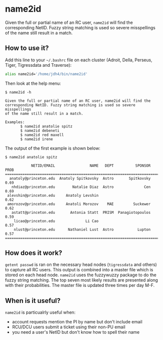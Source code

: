 # name2id

Given the full or partial name of an RC user, `name2id` will find the
corresponding NetID. Fuzzy string matching is used so severe misspellings
of the name still result in a match.

## How to use it?

Add this line to your `~/.bashrc` file on each cluster (Adroit, Della, Perseus, Tiger, Tigressdata and Traverse):

```bash
alias name2id='/home/jdh4/bin/name2id'
```

Then look at the help menu:

```
$ name2id -h

Given the full or partial name of an RC user, name2id will find the
corresponding NetID. Fuzzy string matching is used so severe misspellings
of the name still result in a match.

Examples:
       $ name2id anatolie spitz
       $ name2id debeneti
       $ name2id red maxell
       $ name2id irene
```

The output of the first example is shown below:

```
$ name2id anatolie spitz

            NETID/EMAIL                NAME   DEPT          SPONSOR  PROB
==========================================================================
  anatoly@princeton.edu  Anatoly Spitkovsky  Astro       Spitkovsky  0.69
   nhdiaz@princeton.edu        Natalie Diaz  Astro              Cen  0.69
 alevshin@princeton.edu     Anatoly Levshin                          0.62
 amorozov@princeton.edu     Anatoli Morozov    MAE         Suckewer  0.62
   astatt@princeton.edu       Antonia Statt  PRISM  Panagiotopoulos  0.59
    licao@princeton.edu              Li Cao                          0.57
    nlust@princeton.edu      Nathaniel Lust  Astro           Lupton  0.57
==========================================================================
```

## How does it work?

`getent passwd` is ran on the necessary head nodes (`tigressdata` and others) to capture all RC users. This output is combined into a master file which is stored on each head node. `name2id` uses the fuzzywuzzy package to do the fuzzy string matching. The top seven most likely results are presented along with their probabilities. The master file is updated three times per day M-F.



## When is it useful?

`name2id` is particualrly useful when:

+ account requests mention the PI by name but don't include email
+ RCU/DCU users submit a ticket using their non-PU email
+ you need a user's NetID but don't know how to spell their name
